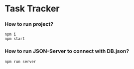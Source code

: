 # Task Tracker

### How to run project?

```
npm i
npm start

```

### How to run JSON-Server to connect with DB.json?

```
npm run server
```